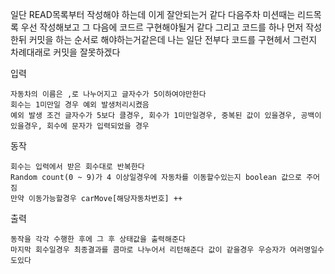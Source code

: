 일단 READ목록부터 작성해야 하는데 이게 잘안되는거 같다 다음주차 미션때는 리드목록 우선 작성해보고 그 다음에 코드르 구현해야될거 같다
그리고 코드를 하나 먼저 작성한뒤 커밋을 하는 순서로 해야하는거같은데 나는 일단 전부다 코드를 구현헤서 그런지 차례대래로 커밋을 잘못하겠다

입력

    자동차의 이름은 ,로 나누어지고 글자수가 5이하여야만한다 
    회수는 1미만일 경우 예외 발생처리시켰음
    예외 발생 조건 글자수가 5보다 클경우, 회수가 1미만일경우, 중복된 값이 있을경우, 공백이있을경우, 회수에 문자가 입력되었을 경우

동작

    회수는 입력에서 받은 회수대로 반복한다
    Random count(0 ~ 9)가 4 이상일경우에 자동차를 이동할수있는지 boolean 값으로 주어짐
    만약 이동가능할경우 carMove[해당자동차번호] ++

출력

    동작을 각각 수행한 후에 그 후 상태값을 출력해준다
    마지막 회수일경우 최종결과를 콤마로 나누어서 리턴해준다 값이 같을경우 우승자가 여러명일수도있다


